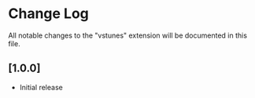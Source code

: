 # Change Log

All notable changes to the "vstunes" extension will be documented in this file.

## [1.0.0]

-   Initial release
